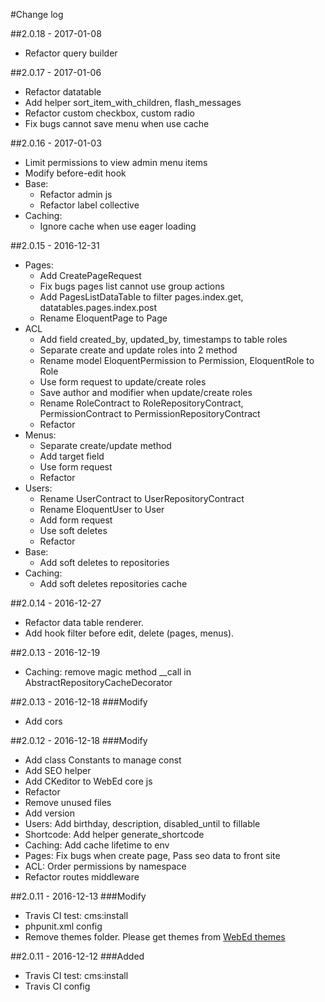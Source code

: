 #Change log

##2.0.18 - 2017-01-08
- Refactor query builder

##2.0.17 - 2017-01-06
- Refactor datatable
- Add helper sort_item_with_children, flash_messages
- Refactor custom checkbox, custom radio
- Fix bugs cannot save menu when use cache

##2.0.16 - 2017-01-03
- Limit permissions to view admin menu items
- Modify before-edit hook
- Base:
    + Refactor admin js
    + Refactor label collective
- Caching:
    + Ignore cache when use eager loading

##2.0.15 - 2016-12-31
- Pages: 
    + Add CreatePageRequest
    + Fix bugs pages list cannot use group actions
    + Add PagesListDataTable to filter pages.index.get, datatables.pages.index.post
    + Rename EloquentPage to Page
- ACL
    + Add field created_by, updated_by, timestamps to table roles
    + Separate create and update roles into 2 method
    + Rename model EloquentPermission to Permission, EloquentRole to Role
    + Use form request to update/create roles
    + Save author and modifier when update/create roles
    + Rename RoleContract to RoleRepositoryContract, PermissionContract to PermissionRepositoryContract
    + Refactor
- Menus:
    + Separate create/update method      
    + Add target field
    + Use form request
    + Refactor
- Users:
    + Rename UserContract to UserRepositoryContract
    + Rename EloquentUser to User
    + Add form request
    + Use soft deletes
    + Refactor
- Base:
    + Add soft deletes to repositories
- Caching:
    + Add soft deletes repositories cache

##2.0.14 - 2016-12-27
- Refactor data table renderer.
- Add hook filter before edit, delete (pages, menus).

##2.0.13 - 2016-12-19
- Caching: remove magic method __call in AbstractRepositoryCacheDecorator

##2.0.13 - 2016-12-18
###Modify
- Add cors

##2.0.12 - 2016-12-18
###Modify
- Add class Constants to manage const
- Add SEO helper
- Add CKeditor to WebEd core js
- Refactor
- Remove unused files
- Add version
- Users: Add birthday, description, disabled_until to fillable
- Shortcode: Add helper generate_shortcode
- Caching: Add cache lifetime to env
- Pages: Fix bugs when create page, Pass seo data to front site
- ACL: Order permissions by namespace
- Refactor routes middleware


##2.0.11 - 2016-12-13
###Modify
- Travis CI test: cms:install
- phpunit.xml config
- Remove themes folder. Please get themes from [WebEd themes](https://github.com/webed-themes/readme)

##2.0.11 - 2016-12-12
###Added
- Travis CI test: cms:install
- Travis CI config
